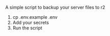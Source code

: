 A simple script to backup your server files to r2
1. cp .env.example .env
2. Add your secrets
3. Run the script
